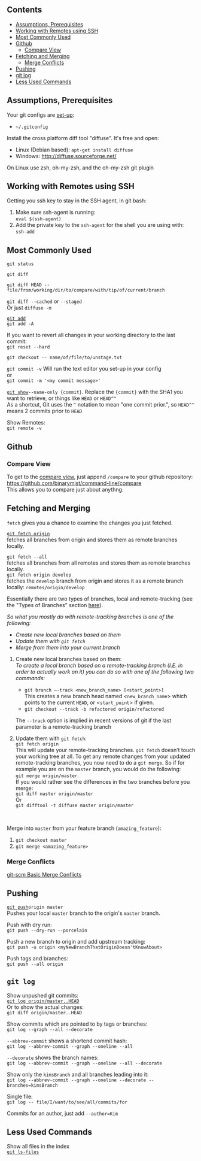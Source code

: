 ## Contents

* [Assumptions, Prerequisites](#assumptions-prerequisites)
* [Working with Remotes using SSH](#working-with-remotes-using-ssh)
* [Most Commonly Used](#most-commonly-used)
* [Github](#github)
  * [Compare View](#compare-view)
* [Fetching and Merging](fetching-and-merging)
  * [Merge Conflicts](#merge-conflicts)
* [Pushing](#pushing)
* [git log](#git-log)
* [Less Used Commands](#less-used-commands)

## Assumptions, Prerequisites

Your git configs are [set-up](https://git-scm.com/book/en/v2/Getting-Started-First-Time-Git-Setup):

* `~/.gitconfig`

Install the cross platform diff tool "diffuse". It's free and open:

* Linux (Debian based): `apt-get install diffuse`
* Windows: http://diffuse.sourceforge.net/

On Linux use zsh, oh-my-zsh, and the oh-my-zsh git plugin

## Working with Remotes using SSH

Getting you ssh key to stay in the SSH agent, in git bash:

1. Make sure ssh-agent is running:  
  `eval $(ssh-agent)`
2. Add the private key to the `ssh-agent` for the shell you are using with:  
  `ssh-add`

## Most Commonly Used

`git status`

`git diff`

`git diff HEAD -- file/from/working/dir/to/compare/with/tip/of/current/branch`

`git diff --cached` or `--staged`  
Or just `diffuse -m`

[`git add`](https://git-scm.com/docs/git-add)  
`git add -A`

If you want to revert all changes in your working directory to the last commit:  
`git reset --hard`

`git checkout -- name/of/file/to/unstage.txt`

`git commit -v` Will run the text editor you set-up in your config  
or  
`git commit -m '<my commit message>'`

[`git show`](https://git-scm.com/docs/git-show)`--name-only {commit}`. Replace the `{commit}` with the SHA1 you want to retrieve, or things like `HEAD` or `HEAD^^`  
As a shortcut, Git uses the `^` notation to mean "one commit prior.", so `HEAD^^` means 2 commits prior to `HEAD`

Show Remotes:  
`git remote -v`

## Github

### Compare View

To get to the [compare view](https://help.github.com/en/github/committing-changes-to-your-project/comparing-commits), just append `/compare` to your github repository:  
https://github.com/binarymist/command-line/compare  
This allows you to compare just about anythng.

## Fetching and Merging

`fetch` gives you a chance to examine the changes you just fetched.

[`git fetch origin`](https://git-scm.com/docs/git-fetch#_examples)  
fetches all branches from origin and stores them as remote branches locally.

`git fetch --all`  
fetches all branches from all remotes and stores them as remote branches locally.  
`git fetch origin develop`  
fetches the `develop` branch from origin and stores it as a remote branch locally: `remotes/origin/develop`

Essentially there are two types of branches, local and remote-tracking (see the "Types of Branches" section [here](https://longair.net/blog/2009/04/16/git-fetch-and-merge/)).

_So what you mostly do with remote-tracking branches is one of the following:_

* _Create new local branches based on them_
* _Update them with `git fetch`_
* _Merge from them into your current branch_

1. Create new local branches based on them:  
  _To create a local branch based on a remote-tracking branch (I.E. in order to actually work on it) you can do so with one of the following two commands:_  
   * `git branch –-track <new_branch_name> [<start_point>]`  
     This creates a new branch head named <`new_branch_name`> which points to the current `HEAD`, or <`start_point`> if given.  
   * `git checkout --track -b refactored origin/refactored`  
   
   The `--track` option is implied in recent versions of git if the last parameter is a remote-tracking branch
2. Update them with `git fetch`:  
  `git fetch origin`  
  This will update your remote-tracking branches. `git fetch` doesn’t touch your working tree at all. To get any remote changes from your updated remote-tracking branches, you now need to do a `git merge`. So if for example you are on the `master` branch, you would do the following:  
  `git merge origin/master`.  
  If you would rather see the differences in the two branches before you merge:  
  `git diff master origin/master`  
  Or  
  `git difftool -t diffuse master origin/master`



&nbsp;&nbsp;

Merge into `master` from your feature branch (`amazing_feature`):

1. `git checkout master`
2. `git merge <amazing_feature>`

### Merge Conflicts

[git-scm Basic Merge Conflicts](https://git-scm.com/book/en/v2/Git-Branching-Basic-Branching-and-Merging#_basic_merge_conflicts)








## Pushing

[`git push`](https://git-scm.com/docs/git-push)`origin master`  
Pushes your local `master` branch to the origin's `master` branch.

Push with dry run:  
`git push --dry-run --porcelain`

Push a new branch to origin and add upstream tracking:  
`git push -u origin <myNewBranchThatOriginDoesn'tKnowAbout>`

Push tags and branches:  
`git push --all origin`

## `git log`

Show unpushed git commits:  
[`git log origin/master..HEAD`](https://stackoverflow.com/questions/2016901/viewing-unpushed-git-commits#answer-2016954)  
Or to show the actual changes:  
`git diff origin/master..HEAD`

Show commits which are pointed to by tags or branches:  
`git log --graph --all --decorate`

`--abbrev-commit` shows a shortend commit hash:  
`git log --abbrev-commit --graph --oneline --all`

`--decorate` shows the branch names:  
`git log --abbrev-commit --graph --oneline --all --decorate`

Show only the `kimsBranch` and all branches leading into it:  
`git log --abbrev-commit --graph --oneline --decorate --branches=kimsBranch`

Single file:  
`git log -- file/I/want/to/see/all/commits/for`

Commits for an author, just add `--author=Kim`

## Less Used Commands

Show all files in the index  
[`git ls-files`](https://git-scm.com/docs/git-ls-files)






